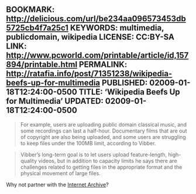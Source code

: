 BOOKMARK: http://delicious.com/url/be234aa096573453db5725cb4f7a25c1
KEYWORDS: multimedia, publicdomain, wikipedia
LICENSE: CC:BY-SA
LINK: http://www.pcworld.com/printable/article/id,157894/printable.html
PERMALINK: http://ratafia.info/post/71351238/wikipedia-beefs-up-for-multimedia
PUBLISHED: 02009-01-18T12:24:00-0500
TITLE: ‘Wikipedia Beefs Up for Multimedia’
UPDATED: 02009-01-18T12:24:00-0500
--
> For example, users are uploading public domain classical music, and some
> recordings can last a half-hour. Documentary films that are out of copyright
> are also being uploaded, and some users are struggling to keep files under
> the 100<abbr class='smallcaps'>MB</abbr> limit, according to Vibber.

> Vibber’s long-term goal is to let users upload feature-length, high-quality
> videos, but in addition to capacity limits he says there are challenges
> related to getting files in the appropriate format and the physical movement
> of large files.

Why not partner with the [Internet Archive][ia]?

 [ia]: http://www.archive.org/index.php "Internet Archive home page"
